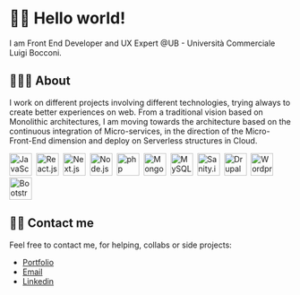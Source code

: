 # 👋🏼 Hello world!
I am Front End Developer and UX Expert @UB - Università Commerciale Luigi Bocconi.  
## 🧔🏻‍♂️ About
I work on different projects involving different technologies, trying always to create better experiences on web.
From a traditional vision based on Monolithic architectures, I am moving towards the architecture based on the continuous integration of Micro-services, in the direction of the Micro-Front-End dimension and deploy on Serverless structures in Cloud.

<img src="https://img.icons8.com/color/48/000000/javascript.png" height="40px" width="auto" style="margin-right:4px" alt="JavaScript"/> <img src="https://cdn.icon-icons.com/icons2/2415/PNG/512/react_original_logo_icon_146374.png" height="40px" width="auto" style="margin-right:4px" alt="React.js"/> <img src="https://cdn.icon-icons.com/icons2/2148/PNG/512/nextjs_icon_132160.png" height="40px" width="auto" style="margin-right:4px" alt="Next.js"/> <img src="https://cdn.icon-icons.com/icons2/2415/PNG/512/nodejs_plain_logo_icon_146409.png" height="40px" width="auto" style="margin-right:4px" alt="Node.js"/> <img src="https://cdn.icon-icons.com/icons2/2415/PNG/512/php_plain_logo_icon_146397.png" height="40px" width="auto" style="margin-right:4px" alt="php "/> <img src="https://cdn.icon-icons.com/icons2/2415/PNG/512/mongodb_original_logo_icon_146424.png" height="40px" width="auto" style="margin-right:4px" alt="MongoDb "/> <img src="https://cdn.icon-icons.com/icons2/2415/PNG/512/mysql_original_wordmark_logo_icon_146417.png" height="40px" width="auto" style="margin-right:4px" alt="MySQL "/> <img src="https://avatars.githubusercontent.com/u/17177659?s=200&v=4" height="40px" width="auto" style="margin-right:4px" alt="Sanity.io"/> <img src="https://cdn.icon-icons.com/icons2/2415/PNG/512/drupal_plain_wordmark_logo_icon_146541.png" height="40px" width="auto" style="margin-right:4px" alt="Drupal"/> <img src="https://cdn.icon-icons.com/icons2/2699/PNG/512/wordpress_logo_icon_167953.png" height="40px" width="auto" style="margin-right:4px" alt="Wordpress"/> <img src="https://getbootstrap.com/docs/5.2/assets/brand/bootstrap-logo-shadow.png" height="40px" width="auto" style="margin-right:4px" alt="Bootstrap"/> 

## 🤟🏼 Contact me
Feel free to contact me, for helping, collabs or side projects:
- [Portfolio](https://www.lucasanti.net)
- [Email](mailto:info@lucasanti.net)
- [Linkedin](https://it.linkedin.com/luca-santi-net)
